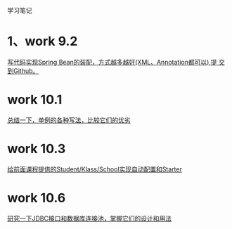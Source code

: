 学习笔记

# 1、work 9.2
[写代码实现Spring Bean的装配，方式越多越好(XML、Annotation都可以),提 交到Github。](spring-demo/src/main/java/com/demo/BeanDemo.java)

# work 10.1
[总结一下，单例的各种写法，比较它们的优劣](spring-boot-demo/src/main/java/com/example/springbootdemo/MySingleton)


# work 10.3
[给前面课程提供的Student/Klass/School实现自动配置和Starter](spring-boot-demo-starter/src/main/java/com/example/springbootdemostarter/SpringBootConfiguration.java)

# work 10.6
[研究一下JDBC接口和数据库连接池，掌握它们的设计和用法](spring-boot-demo/src/main/java/com/example/springbootdemo/SpringBootDemoApplication.java)